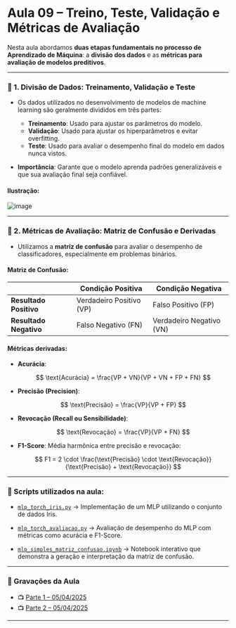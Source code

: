 # Aula 09 – Treino, Teste, Validação e Métricas de Avaliação

Nesta aula abordamos **duas etapas fundamentais no processo de Aprendizado de Máquina**: a **divisão dos dados** e as **métricas para avaliação de modelos preditivos**.

---

### 🔹 1. Divisão de Dados: Treinamento, Validação e Teste

* Os dados utilizados no desenvolvimento de modelos de machine learning são geralmente divididos em três partes:

  * **Treinamento**: Usado para ajustar os parâmetros do modelo.
  * **Validação**: Usado para ajustar os hiperparâmetros e evitar overfitting.
  * **Teste**: Usado para avaliar o desempenho final do modelo em dados nunca vistos.

* **Importância**: Garante que o modelo aprenda padrões generalizáveis e que sua avaliação final seja confiável.

#### Ilustração:

![image](https://github.com/user-attachments/assets/f02b82f3-1aef-43ed-967c-e3eb8ffdce27)


---

### 🔹 2. Métricas de Avaliação: Matriz de Confusão e Derivadas

* Utilizamos a **matriz de confusão** para avaliar o desempenho de classificadores, especialmente em problemas binários.

#### Matriz de Confusão:

|                        | Condição Positiva        | Condição Negativa        |
| ---------------------- | ------------------------ | ------------------------ |
| **Resultado Positivo** | Verdadeiro Positivo (VP) | Falso Positivo (FP)      |
| **Resultado Negativo** | Falso Negativo (FN)      | Verdadeiro Negativo (VN) |

#### Métricas derivadas:

* **Acurácia**:

  $$
  \text{Acurácia} = \frac{VP + VN}{VP + VN + FP + FN}
  $$
* **Precisão (Precision)**:

  $$
  \text{Precisão} = \frac{VP}{VP + FP}
  $$
* **Revocação (Recall ou Sensibilidade)**:

  $$
  \text{Revocação} = \frac{VP}{VP + FN}
  $$
* **F1-Score**: Média harmônica entre precisão e revocação:

  $$
  F1 = 2 \cdot \frac{\text{Precisão} \cdot \text{Revocação}}{\text{Precisão} + \text{Revocação}}
  $$

---

### 📂 Scripts utilizados na aula:

* [`mlp_torch_iris.py`](https://github.com/sousamaf/AI-Lab/blob/main/algorithms/neural_networks/mlp/mlp_torch_iris.py)
  → Implementação de um MLP utilizando o conjunto de dados Iris.

* [`mlp_torch_avaliacao.py`](https://github.com/sousamaf/AI-Lab/blob/main/algorithms/neural_networks/mlp/mlp_torch_avaliacao.py)
  → Avaliação de desempenho do MLP com métricas como acurácia e F1-Score.

* [`mlp_simples_matriz_confusao.ipynb`](https://github.com/sousamaf/AI-Lab/blob/main/algorithms/neural_networks/mlp/mlp_simples_matriz_confusao.ipynb)
  → Notebook interativo que demonstra a geração e interpretação da matriz de confusão.

---

### 🎥 Gravações da Aula

* 📺 [Parte 1 – 05/04/2025](https://drive.google.com/file/d/1Cfh9wnTyrZ5NaSDW4eKLejopLXNSvNCI/view)
* 📺 [Parte 2 – 05/04/2025](https://drive.google.com/file/d/1EaGwMF9HvQaSRwfPXIZd2g4V7h1lsO12/view)

---

